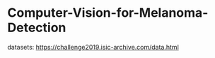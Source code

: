 # Computer-Vision-for-Melanoma-Detection

datasets: <https://challenge2019.isic-archive.com/data.html>

